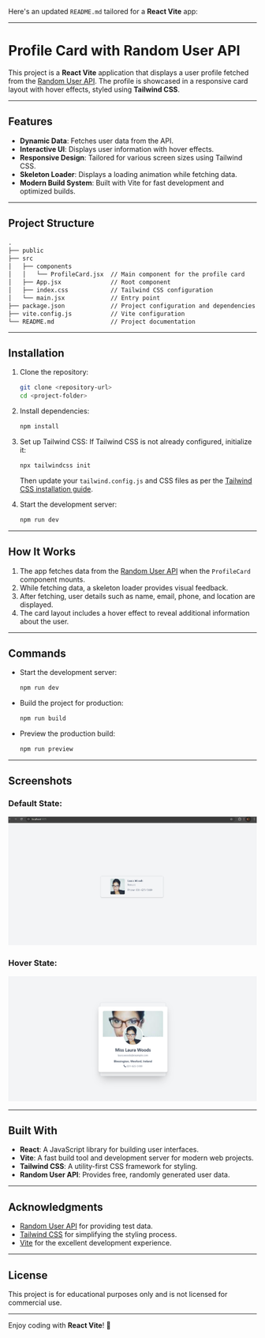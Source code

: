 Here's an updated `README.md` tailored for a **React Vite** app:

---

# Profile Card with Random User API

This project is a **React Vite** application that displays a user profile fetched from the [Random User API](https://randomuser.me/). The profile is showcased in a responsive card layout with hover effects, styled using **Tailwind CSS**.

---

## Features

- **Dynamic Data**: Fetches user data from the API.
- **Interactive UI**: Displays user information with hover effects.
- **Responsive Design**: Tailored for various screen sizes using Tailwind CSS.
- **Skeleton Loader**: Displays a loading animation while fetching data.
- **Modern Build System**: Built with Vite for fast development and optimized builds.

---

## Project Structure

```
.
├── public
├── src
│   ├── components
│   │   └── ProfileCard.jsx  // Main component for the profile card
│   ├── App.jsx              // Root component
│   ├── index.css            // Tailwind CSS configuration
│   └── main.jsx             // Entry point
├── package.json             // Project configuration and dependencies
├── vite.config.js           // Vite configuration
└── README.md                // Project documentation
```

---

## Installation

1. Clone the repository:
   ```bash
   git clone <repository-url>
   cd <project-folder>
   ```

2. Install dependencies:
   ```bash
   npm install
   ```

3. Set up Tailwind CSS:
   If Tailwind CSS is not already configured, initialize it:
   ```bash
   npx tailwindcss init
   ```
   Then update your `tailwind.config.js` and CSS files as per the [Tailwind CSS installation guide](https://tailwindcss.com/docs/installation).

4. Start the development server:
   ```bash
   npm run dev
   ```

---

## How It Works

1. The app fetches data from the [Random User API](https://randomuser.me/api/?page=1&results=1&seed=abc) when the `ProfileCard` component mounts.
2. While fetching data, a skeleton loader provides visual feedback.
3. After fetching, user details such as name, email, phone, and location are displayed.
4. The card layout includes a hover effect to reveal additional information about the user.

---

## Commands

- Start the development server:
  ```bash
  npm run dev
  ```
- Build the project for production:
  ```bash
  npm run build
  ```
- Preview the production build:
  ```bash
  npm run preview
  ```

---

## Screenshots

### Default State:
![Default State](public/Screenshot%202025-02-06%20144118.png)

### Hover State:
![Hover State](public/Screenshot%202025-02-06%20144139.png)

---

## Built With

- **React**: A JavaScript library for building user interfaces.
- **Vite**: A fast build tool and development server for modern web projects.
- **Tailwind CSS**: A utility-first CSS framework for styling.
- **Random User API**: Provides free, randomly generated user data.

---

## Acknowledgments

- [Random User API](https://randomuser.me/) for providing test data.
- [Tailwind CSS](https://tailwindcss.com/) for simplifying the styling process.
- [Vite](https://vitejs.dev/) for the excellent development experience.

---

## License

This project is for educational purposes only and is not licensed for commercial use.

---

Enjoy coding with **React Vite**! 🚀